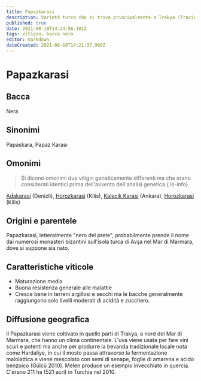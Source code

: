```yaml
---
title: Papazkarasi
description: Varietà turca che si trova principalmente a Trakya (Tracia), utilizzata per produrre vini a consumo locale
published: true
date: 2021-08-10T14:24:56.181Z
tags: vitigno, bacca nera
editor: markdown
dateCreated: 2021-08-10T14:21:37.980Z
---
```


# Papazkarasi

## Bacca
Nera

## Sinonimi
Papaskara, Papaz Karası

## Omonimi
> Si dicono omonimi due vitigni geneticamente differenti ma che erano considerati identici prima dell'avvento dell'analisi genetica
{.is-info}

[Adakarasi](/vitigni/bacca-nera/adakarasi) (Denizli), [Horozkarasi](/vitigni/bacca-nera/horozkarasi) (Kilis), [Kalecik Karasi](/vitigni/bacca-nera/kalecik-karasi) (Ankara), [Horozkarasi](/vitigni/bacca-nera/horozkaarasi) (Kilis)

## Origini e parentele
Papazkarasi, letteralmente "nero del prete", probabilmente prende il nome dai numerosi monasteri bizantini sull'isola turca di Avşa nel Mar di Marmara, dove si suppone sia nato.

## Caratteristiche viticole

- Maturazione media
- Buona resistenza generale alle malattie
- Cresce bene in terreni argillosi e secchi ma le bacche generalmente raggiungono solo livelli moderati di acidità e zucchero.

## Diffusione geografica
Il Papazkarasi viene coltivato in quelle parti di Trakya, a nord del Mar di Marmara, che hanno un clima continentale. L'uva viene usata per fare vini scuri e potenti ma anche per produrre la bevanda tradizionale locale nota come Hardaliye, in cui il mosto passa attraverso la fermentazione malolattica e viene mescolato con semi di senape, foglie di amarena e acido benzoico (Gülcü 2010). Melen produce un esempio invecchiato in quercia. C'erano 211 ha (521 acri) in Turchia nel 2010.

